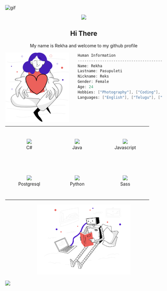 
![gif](https://assets.vogue.com/photos/5a70c28c40fecd28eccef487/master/pass/1.gif)

<p align="center">
    <img src="svg/inspiration.svg" width="480px"/>
</p>

<h2 align="center">Hi There</h2>
<p align="center">My name is Rekha and welcome to my github profile</p>


<img align="left" src="https://raw.githubusercontent.com/rekhapasupulet/rekhapasupulet/447372ef1129a8c0da73734fcdabd22b69a70751/givingback.svg" height="222px"/>

```csharp
    Human Information
    ------------------------------------------
    Name: Rekha
    Lastname: Pasupuleti
    Nickname: Reks
    Gender: Female
    Age: 24
    Hobbies: ["Photography"], ["Coding"], ["Cooking"], ["Music"], ["Gym"]
    Languages: ["English"], ["Telugu"], ["Hindi"], ["Tamil"], ["Kannada"]
```

<br>

<div align="center">
    <table align="left">
        <tr>
            <td align="center" width="140" height="112.43">
                <img src="icons/csharp.png" width="65px"/>
                <br /> C#
            </td>
            <td align="center" width="140" height="112.43">
                <img src="icons/java.png" width="65px"/>
                <br /> Java
            </td>
            <td align="center" width="140" height="112.43">
                <img src="icons/javascript.png" width="65px"/>
                <br /> Javascript
            </td>
        </tr>
        <tr>
            <td align="center" width="140" height="112.43">
                <img src="icons/postgresql.png" width="65px"/>
                <br /> Postgresql
            </td>
            <td align="center" width="140" height="112.43">
                <img src="icons/python.png" width="65px"/>
                <br /> Python
            </td>
            <td align="center" width="140" height="112.43">
                <img src="icons/sass.png" width="65px"/>
                <br /> Sass
            </td>
        </tr>
    </table>
    <img src="https://raw.githubusercontent.com/rekhapasupulet/rekhapasupulet/301c8838546e67f3177bcbd77b544eb8f32e75fd/artificialintelligence.svg" height="225px"/>
</div>

<br>

<img align="left" src="svg/webdevelopment.svg" height="277px"/>


